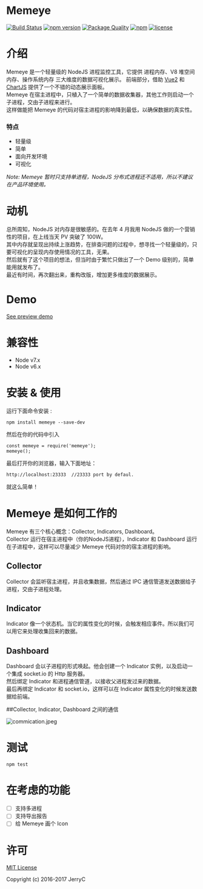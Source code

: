 # Memeye

[![Build Status](https://travis-ci.org/JerryC8080/Memeye.svg?branch=master)](https://travis-ci.org/JerryC8080/Memeye) 
[![npm version](https://badge.fury.io/js/memeye.svg)](https://badge.fury.io/js/memeye) 
[![Package Quality](http://npm.packagequality.com/shield/memeye.svg)](http://packagequality.com/#?package=memeye) 
[![npm](https://img.shields.io/npm/dt/memeye.svg)](https://www.npmjs.com/package/memeye)
[![license](https://img.shields.io/github/license/mashape/apistatus.svg)](https://github.com/JerryC8080/Memeye/blob/master/LICENSE) 

# 介绍
Memeye 是一个轻量级的 NodeJS 进程监控工具，它提供 进程内存、V8 堆空间内存、操作系统内存 三大维度的数据可视化展示。
前端部分，借助 [Vue2](https://github.com/vuejs/vue) 和 [ChartJS](https://github.com/chartjs/Chart.js) 提供了一个不错的动态展示面板。    
Memeye 在宿主进程中，只植入了一个简单的数据收集器，其他工作则启动一个子进程，交由子进程来进行。    
这样做能把 Memeye 的代码对宿主进程的影响降到最低，以确保数据的真实性。    

### 特点
- 轻量级
- 简单
- 面向开发环境
- 可视化

*Note: Memeye 暂时只支持单进程，NodeJS 分布式进程还不适用，所以不建议在产品环境使用。*

# 动机
总所周知，NodeJS 对内存是很敏感的。在去年 4 月我用 NodeJS 做的一个营销性的项目，在上线当天 PV 突破了 100W。        
其中内存就呈现出持续上涨趋势，在排查问题的过程中，想寻找一个轻量级的，只要可视化的呈现内存使用情况的工具，无果。        
然后就有了这个项目的想法，但当时由于繁忙只做出了一个 Demo 级别的，简单能用就发布了。    
最近有时间，再次翻出来，重构改版，增加更多维度的数据展示。    

# Demo
[See preview demo]()

# 兼容性
- Node v7.x
- Node v6.x

# 安装 & 使用

运行下面命令安装 : 

```
npm install memeye --save-dev
```


然后在你的代码中引入

```
const memeye = require('memeye');
memeye();
```

最后打开你的浏览器，输入下面地址：

```
http://localhost:23333  //23333 port by defaul.
```

就这么简单！

# Memeye 是如何工作的

Memeye 有三个核心概念：Collector, Indicators, Dashboard。    
Collector 运行在宿主进程中（你的NodeJS进程），Indicator 和 Dashboard 运行在子进程中，这样可以尽量减少 Memeye 代码对你的宿主进程的影响。    

## Collector
Collector 会监听宿主进程，并且收集数据，然后通过 IPC 通信管道发送数据给子进程，交由子进程处理。    

## Indicator
Indicator 像一个状态机。当它的属性变化的时候，会触发相应事件。所以我们可以用它来处理收集回来的数据。    

## Dashboard
Dashboard 会以子进程的形式唤起。他会创建一个 Indicator 实例，以及启动一个集成 socket.io 的 Http 服务器。    
然后绑定 Indicator 和进程通信管道，以接收父进程发过来的数据。    
最后再绑定 Indicator 和 socket.io，这样可以在 Indicator 属性变化的时候发送数据给前端。    

##Collector, Indicator, Dashboard 之间的通信

![commication.jpeg](http://obxj5yn80.bkt.clouddn.com/61A039DF1C61FEDE7DA26ED0E860C5D1.jpg)


# 测试

```
npm test
```

# 在考虑的功能
- [ ] 支持多进程
- [ ] 支持导出报告
- [ ] 给 Memeye 画个 Icon

# 许可

[MIT License](LICENSE)

Copyright (c) 2016-2017 JerryC